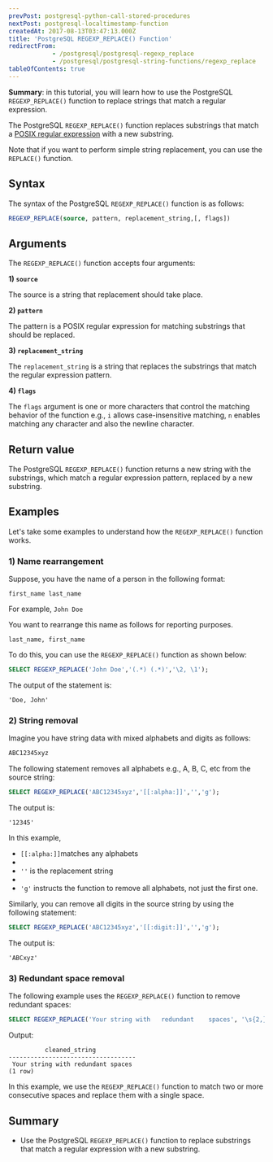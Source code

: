 ```yaml
---
prevPost: postgresql-python-call-stored-procedures
nextPost: postgresql-localtimestamp-function
createdAt: 2017-08-13T03:47:13.000Z
title: 'PostgreSQL REGEXP_REPLACE() Function'
redirectFrom:
            - /postgresql/postgresql-regexp_replace 
            - /postgresql/postgresql-string-functions/regexp_replace
tableOfContents: true
---
```



**Summary**: in this tutorial, you will learn how to use the PostgreSQL `REGEXP_REPLACE()` function to replace strings that match a regular expression.

The PostgreSQL `REGEXP_REPLACE()` function replaces substrings that match a [POSIX regular expression](https://en.wikibooks.org/wiki/Regular_Expressions/POSIX-Extended_Regular_Expressions) with a new substring.

Note that if you want to perform simple string replacement, you can use the `REPLACE()` function.

## Syntax

The syntax of the PostgreSQL `REGEXP_REPLACE()` function is as follows:

```sql
REGEXP_REPLACE(source, pattern, replacement_string,[, flags])
```

## Arguments

The `REGEXP_REPLACE()` function accepts four arguments:

**1) `source`**

The source is a string that replacement should take place.

**2) `pattern`**

The pattern is a POSIX regular expression for matching substrings that should be replaced.

**3) `replacement_string`**

The `replacement_string` is a string that replaces the substrings that match the regular expression pattern.

**4) `flags`**

The `flags` argument is one or more characters that control the matching behavior of the function e.g., `i` allows case-insensitive matching, `n` enables matching any character and also the newline character.

## Return value

The PostgreSQL `REGEXP_REPLACE()` function returns a new string with the substrings, which match a regular expression pattern, replaced by a new substring.

## Examples

Let's take some examples to understand how the `REGEXP_REPLACE()` function works.

### 1) Name rearrangement

Suppose, you have the name of a person in the following format:

```
first_name last_name
```

For example, `John Doe`

You want to rearrange this name as follows for reporting purposes.

```
last_name, first_name
```

To do this, you can use the `REGEXP_REPLACE()` function as shown below:

```sql
SELECT REGEXP_REPLACE('John Doe','(.*) (.*)','\2, \1');
```

The output of the statement is:

```
'Doe, John'
```

### 2) String removal

Imagine you have string data with mixed alphabets and digits as follows:

```sql
ABC12345xyz
```

The following statement removes all alphabets e.g., A, B, C, etc from the source string:

```sql
SELECT REGEXP_REPLACE('ABC12345xyz','[[:alpha:]]','','g');
```

The output is:

```
'12345'
```

In this example,

- `[[:alpha:]]`matches any alphabets
-
- `''` is the replacement string
-
- `'g'` instructs the function to remove all alphabets, not just the first one.

Similarly, you can remove all digits in the source string by using the following statement:

```sql
SELECT REGEXP_REPLACE('ABC12345xyz','[[:digit:]]','','g');
```

The output is:

```
'ABCxyz'
```

### 3) Redundant space removal

The following example uses the `REGEXP_REPLACE()` function to remove redundant spaces:

```sql
SELECT REGEXP_REPLACE('Your string with   redundant    spaces', '\s{2,}', ' ', 'g') AS cleaned_string;
```

Output:

```
          cleaned_string
-----------------------------------
 Your string with redundant spaces
(1 row)
```

In this example, we use the `REGEXP_REPLACE()` function to match two or more consecutive spaces and replace them with a single space.

## Summary

- Use the PostgreSQL `REGEXP_REPLACE()` function to replace substrings that match a regular expression with a new substring.
